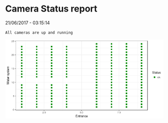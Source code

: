 Camera Status report
================
21/06/2017 - 03:15:14

    All cameras are up and running

![](camreport_files/figure-markdown_github/unnamed-chunk-2-1.png)
